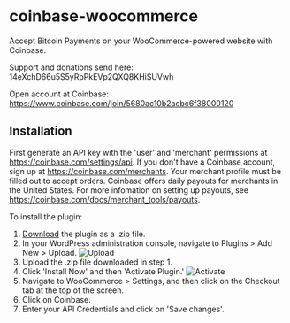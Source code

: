 coinbase-woocommerce
====================



Accept Bitcoin Payments on your WooCommerce-powered website with Coinbase.

Support and donations send here: 14eXchD66u5S5yRbPkEVp2QXQ8KHiSUVwh

Open account at Coinbase: https://www.coinbase.com/join/5680ac10b2acbc6f38000120

## Installation

First generate an API key with the 'user' and 'merchant' permissions at https://coinbase.com/settings/api. If you don't have a Coinbase account, sign up at https://coinbase.com/merchants. Your merchant profile must be filled out to accept orders. Coinbase offers daily payouts for merchants in the United States. For more infomation on setting up payouts, see https://coinbase.com/docs/merchant_tools/payouts.

To install the plugin:

1. [Download](https://github.com/Zwilla/coinbase-woocommerce.git) the plugin as a .zip file.
2. In your WordPress administration console, navigate to Plugins > Add New > Upload. ![Upload](http://i.imgur.com/5TEbBaF.png)
3. Upload the .zip file downloaded in step 1.
4. Click 'Install Now' and then 'Activate Plugin.' ![Activate](http://i.imgur.com/j8IzyJm.png)
5. Navigate to WooCommerce > Settings, and then click on the Checkout tab at the top of the screen.
6. Click on Coinbase.
7. Enter your API Credentials and click on 'Save changes'.
